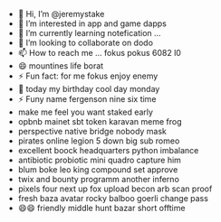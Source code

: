 - 👋 Hi, I’m @jeremystake
- 👀 I’m interested in app and game dapps
- 🌱 I’m currently learning notefication ...
- 💞️ I’m looking to collaborate on dodo
- 📫 How to reach me ... fokus pokus 6082 l0
- 😄 mountines life borat
- ⚡ Fun fact: for me fokus enjoy enemy
- 👀 today my birthday cool day monday
- ⚡ Funy name fergenson nine six time
-  make me feel you want staked early
- opbnb mainet sbt token karavan meme frog
- perspective native bridge nobody mask
- pirates online legion 5 down big sub romeo
- excellent boock headquarters python imbalance
- antibiotic probiotic mini quadro capture him
- blum boke leo king compound set approve
- twix and bounty programm another inferno
- pixels four next up fox upload becon arb scan proof
- fresh baza avatar rocky balboo goerli change pass
- 😄😄 friendly middle hunt bazar short offtime
